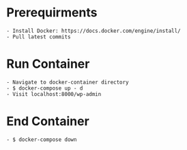 # Prerequirments
    - Install Docker: https://docs.docker.com/engine/install/
    - Pull latest commits

# Run Container
    - Navigate to docker-container directory
    - $ docker-compose up - d
    - Visit localhost:8000/wp-admin 

# End Container
    - $ docker-compose down